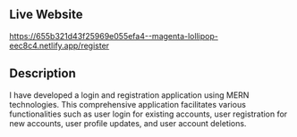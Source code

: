 ## Live Website

https://655b321d43f25969e055efa4--magenta-lollipop-eec8c4.netlify.app/register

## Description

I have developed a login and registration application using MERN technologies.
This comprehensive application facilitates various functionalities such as user 
login for existing accounts, user registration for new accounts, user profile updates,
and user account deletions.

